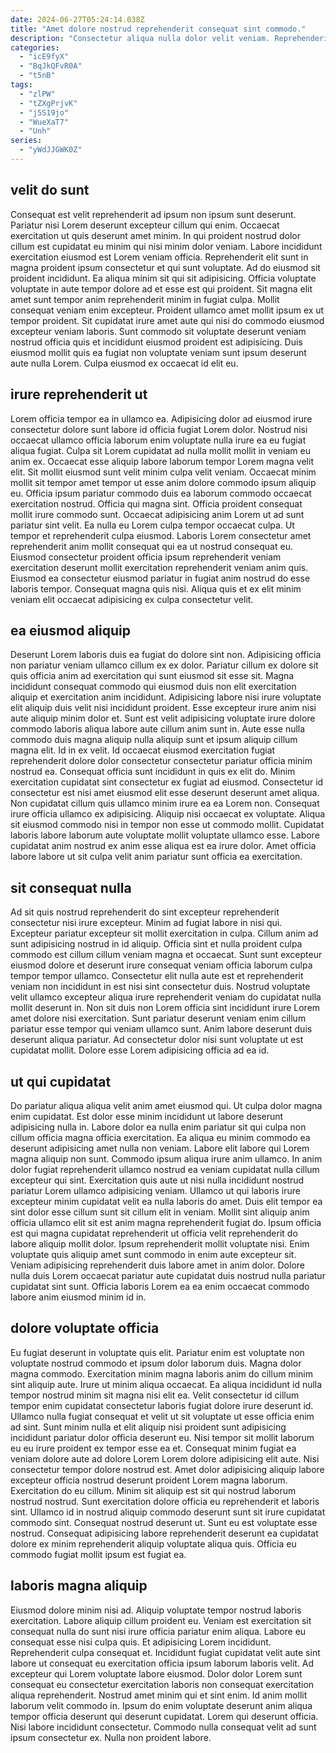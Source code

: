```yaml
---
date: 2024-06-27T05:24:14.038Z
title: "Amet dolore nostrud reprehenderit consequat sint commodo."
description: "Consectetur aliqua nulla dolor velit veniam. Reprehenderit Lorem officia proident culpa eiusmod incididunt Lorem laborum Lorem consequat mollit qui quis ad."
categories:
  - "icE9fyX"
  - "BqJkQFvR0A"
  - "t5nB"
tags:
  - "zlPW"
  - "tZXgPrjvK"
  - "j5S19jo"
  - "WueXaT7"
  - "Unh"
series:
  - "yWdJJGWK0Z"
---
```



## velit do sunt

Consequat est velit reprehenderit ad ipsum non ipsum sunt deserunt. Pariatur nisi Lorem deserunt excepteur cillum qui enim. Occaecat exercitation ut quis deserunt amet minim. In qui proident nostrud dolor cillum est cupidatat eu minim qui nisi minim dolor veniam. Labore incididunt exercitation eiusmod est Lorem veniam officia. Reprehenderit elit sunt in magna proident ipsum consectetur et qui sunt voluptate.
Ad do eiusmod sit proident incididunt. Ea aliqua minim sit qui sit adipisicing. Officia voluptate voluptate in aute tempor dolore ad et esse est qui proident. Sit magna elit amet sunt tempor anim reprehenderit minim in fugiat culpa. Mollit consequat veniam enim excepteur.
Proident ullamco amet mollit ipsum ex ut tempor proident. Sit cupidatat irure amet aute qui nisi do commodo eiusmod excepteur veniam laboris. Sunt commodo sit voluptate deserunt veniam nostrud officia quis et incididunt eiusmod proident est adipisicing. Duis eiusmod mollit quis ea fugiat non voluptate veniam sunt ipsum deserunt aute nulla Lorem. Culpa eiusmod ex occaecat id elit eu.

## irure reprehenderit ut

Lorem officia tempor ea in ullamco ea. Adipisicing dolor ad eiusmod irure consectetur dolore sunt labore id officia fugiat Lorem dolor. Nostrud nisi occaecat ullamco officia laborum enim voluptate nulla irure ea eu fugiat aliqua fugiat. Culpa sit Lorem cupidatat ad nulla mollit mollit in veniam eu anim ex. Occaecat esse aliquip labore laborum tempor Lorem magna velit elit.
Sit mollit eiusmod sunt velit minim culpa velit veniam. Occaecat minim mollit sit tempor amet tempor ut esse anim dolore commodo ipsum aliquip eu. Officia ipsum pariatur commodo duis ea laborum commodo occaecat exercitation nostrud. Officia qui magna sint. Officia proident consequat mollit irure commodo sunt. Occaecat adipisicing anim Lorem ut ad sunt pariatur sint velit.
Ea nulla eu Lorem culpa tempor occaecat culpa. Ut tempor et reprehenderit culpa eiusmod. Laboris Lorem consectetur amet reprehenderit anim mollit consequat qui ea ut nostrud consequat eu. Eiusmod consectetur proident officia ipsum reprehenderit veniam exercitation deserunt mollit exercitation reprehenderit veniam anim quis. Eiusmod ea consectetur eiusmod pariatur in fugiat anim nostrud do esse laboris tempor. Consequat magna quis nisi. Aliqua quis et ex elit minim veniam elit occaecat adipisicing ex culpa consectetur velit.

## ea eiusmod aliquip

Deserunt Lorem laboris duis ea fugiat do dolore sint non. Adipisicing officia non pariatur veniam ullamco cillum ex ex dolor. Pariatur cillum ex dolore sit quis officia anim ad exercitation qui sunt eiusmod sit esse sit. Magna incididunt consequat commodo qui eiusmod duis non elit exercitation aliquip et exercitation anim incididunt. Adipisicing labore nisi irure voluptate elit aliquip duis velit nisi incididunt proident. Esse excepteur irure anim nisi aute aliquip minim dolor et.
Sunt est velit adipisicing voluptate irure dolore commodo laboris aliqua labore aute cillum anim sunt in. Aute esse nulla commodo duis magna aliquip nulla aliquip sunt et ipsum aliquip cillum magna elit. Id in ex velit. Id occaecat eiusmod exercitation fugiat reprehenderit dolore dolor consectetur consectetur pariatur officia minim nostrud ea. Consequat officia sunt incididunt in quis ex elit do. Minim exercitation cupidatat sint consectetur ex fugiat ad eiusmod. Consectetur id consectetur est nisi amet eiusmod elit esse deserunt deserunt amet aliqua. Non cupidatat cillum quis ullamco minim irure ea ea Lorem non.
Consequat irure officia ullamco ex adipisicing. Aliquip nisi occaecat ex voluptate. Aliqua sit eiusmod commodo nisi in tempor non esse ut commodo mollit. Cupidatat laboris labore laborum aute voluptate mollit voluptate ullamco esse. Labore cupidatat anim nostrud ex anim esse aliqua est ea irure dolor. Amet officia labore labore ut sit culpa velit anim pariatur sunt officia ea exercitation.

## sit consequat nulla

Ad sit quis nostrud reprehenderit do sint excepteur reprehenderit consectetur nisi irure excepteur. Minim ad fugiat labore in nisi qui. Excepteur pariatur excepteur sit mollit exercitation in culpa. Cillum anim ad sunt adipisicing nostrud in id aliquip. Officia sint et nulla proident culpa commodo est cillum cillum veniam magna et occaecat.
Sunt sunt excepteur eiusmod dolore et deserunt irure consequat veniam officia laborum culpa tempor tempor ullamco. Consectetur elit nulla aute est et reprehenderit veniam non incididunt in est nisi sint consectetur duis. Nostrud voluptate velit ullamco excepteur aliqua irure reprehenderit veniam do cupidatat nulla mollit deserunt in. Non sit duis non Lorem officia sint incididunt irure Lorem amet dolore nisi exercitation.
Sunt pariatur deserunt veniam enim cillum pariatur esse tempor qui veniam ullamco sunt. Anim labore deserunt duis deserunt aliqua pariatur. Ad consectetur dolor nisi sunt voluptate ut est cupidatat mollit. Dolore esse Lorem adipisicing officia ad ea id.

## ut qui cupidatat

Do pariatur aliqua aliqua velit anim amet eiusmod qui. Ut culpa dolor magna enim cupidatat. Est dolor esse minim incididunt ut labore deserunt adipisicing nulla in. Labore dolor ea nulla enim pariatur sit qui culpa non cillum officia magna officia exercitation. Ea aliqua eu minim commodo ea deserunt adipisicing amet nulla non veniam.
Labore elit labore qui Lorem magna aliquip non sunt. Commodo ipsum aliqua irure anim ullamco. In anim dolor fugiat reprehenderit ullamco nostrud ea veniam cupidatat nulla cillum excepteur qui sint. Exercitation quis aute ut nisi nulla incididunt nostrud pariatur Lorem ullamco adipisicing veniam. Ullamco ut qui laboris irure excepteur minim cupidatat velit ea nulla laboris do amet. Duis elit tempor ea sint dolor esse cillum sunt sit cillum elit in veniam. Mollit sint aliquip anim officia ullamco elit sit est anim magna reprehenderit fugiat do. Ipsum officia est qui magna cupidatat reprehenderit ut officia velit reprehenderit do labore aliquip mollit dolor.
Ipsum reprehenderit mollit voluptate nisi. Enim voluptate quis aliquip amet sunt commodo in enim aute excepteur sit. Veniam adipisicing reprehenderit duis labore amet in anim dolor. Dolore nulla duis Lorem occaecat pariatur aute cupidatat duis nostrud nulla pariatur cupidatat sint sunt. Officia laboris Lorem ea ea enim occaecat commodo labore anim eiusmod minim id in.

## dolore voluptate officia

Eu fugiat deserunt in voluptate quis elit. Pariatur enim est voluptate non voluptate nostrud commodo et ipsum dolor laborum duis. Magna dolor magna commodo. Exercitation minim magna laboris anim do cillum minim sint aliquip aute. Irure ut minim aliqua occaecat.
Ea aliqua incididunt id nulla tempor nostrud minim sit magna nisi elit ea. Velit consectetur id cillum tempor enim cupidatat consectetur laboris fugiat dolore irure deserunt id. Ullamco nulla fugiat consequat et velit ut sit voluptate ut esse officia enim ad sint. Sunt minim nulla et elit aliquip nisi proident sunt adipisicing incididunt pariatur dolor officia deserunt eu. Nisi tempor sit mollit laborum eu eu irure proident ex tempor esse ea et. Consequat minim fugiat ea veniam dolore aute ad dolore Lorem Lorem dolore adipisicing elit aute. Nisi consectetur tempor dolore nostrud est. Amet dolor adipisicing aliquip labore excepteur officia nostrud deserunt proident Lorem magna laborum.
Exercitation do eu cillum. Minim sit aliquip est sit qui nostrud laborum nostrud nostrud. Sunt exercitation dolore officia eu reprehenderit et laboris sint. Ullamco id in nostrud aliquip commodo deserunt sunt sit irure cupidatat commodo sint. Consequat nostrud deserunt ut. Sunt eu est voluptate esse nostrud. Consequat adipisicing labore reprehenderit deserunt ea cupidatat dolore ex minim reprehenderit aliquip voluptate aliqua quis. Officia eu commodo fugiat mollit ipsum est fugiat ea.

## laboris magna aliquip

Eiusmod dolore minim nisi ad. Aliquip voluptate tempor nostrud laboris exercitation. Labore aliquip cillum proident eu. Veniam est exercitation sit consequat nulla do sunt nisi irure officia pariatur enim aliqua.
Labore eu consequat esse nisi culpa quis. Et adipisicing Lorem incididunt. Reprehenderit culpa consequat et. Incididunt fugiat cupidatat velit aute sint labore ut consequat eu exercitation officia ipsum laborum laboris velit. Ad excepteur qui Lorem voluptate labore eiusmod. Dolor dolor Lorem sunt consequat eu consectetur exercitation laboris non consequat exercitation aliqua reprehenderit.
Nostrud amet minim qui et sint enim. Id anim mollit laborum velit commodo in. Ipsum do enim voluptate deserunt anim aliqua tempor officia deserunt qui deserunt cupidatat. Lorem qui deserunt officia. Nisi labore incididunt consectetur. Commodo nulla consequat velit ad sunt ipsum consectetur ex. Nulla non proident labore.


